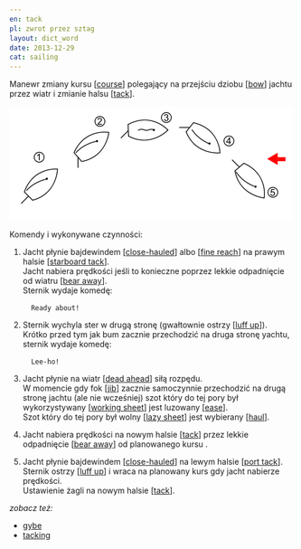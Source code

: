 ```yaml
---
en: tack
pl: zwrot przez sztag
layout: dict_word
date: 2013-12-29
cat: sailing
---
```


Manewr zmiany kursu [[course](/dict/c/course.html)] polegający na przejściu dziobu [[bow](/dict/b/bow.html)] 
jachtu przez wiatr i zmianie halsu [[tack](/dict/t/tack_2.html)].

![tack](/img/dict/tack.png)

Komendy i wykonywane czynności:

1. Jacht płynie bajdewindem [[close-hauled](/dict/c/close-hauled.html)] albo [[fine reach](/dict/fine-reach.html)] 
   na prawym halsie [[starboard tack](/dict/s/starboard-tack.html)].   
   Jacht nabiera prędkości jeśli to konieczne poprzez lekkie odpadnięcie od wiatru [[bear away](/dict/b/bear-away.html)].  
   Sternik wydaje komedę:  

         Ready about! 
      
2. Sternik wychyla ster w drugą stronę (gwałtownie ostrzy [[luff up](/dict/l/luff-up.html)]).  
   Krótko przed tym jak bum zacznie przechodzić na druga stronę yachtu, sternik wydaje komedę: 

         Lee-ho! 

3. Jacht płynie na wiatr [[dead ahead](/dict/d/dead-ahead.html)] siłą rozpędu.  
   W momencie gdy fok [[jib](/dict/j/jib.html)] zacznie samoczynnie przechodzić na drugą stronę jachtu (ale nie wcześniej) 
   szot który do tej pory był wykorzystywany [[working sheet](/dict/w/working-sheet.html)] jest luzowany [[ease](/dict/ease.html)].  
   Szot który do tej pory był wolny [[lazy sheet](/dict/l/lazy-sheet.html)] jest wybierany [[haul](/dict/h/haul.html)].        
    
4. Jacht nabiera prędkości na nowym halsie [[tack](/dict/t/tack.html)] przez lekkie odpadnięcie [[bear away](/dict/b/bear-away.html)] od planowanego kursu .

5. Jacht płynie bajdewindem [[close-hauled](/dict/c/close-hauled.html)] na lewym halsie [[port tack](/dict/p/port-tack.html)].  
   Sternik ostrzy [[luff up](/dict/l/luff-up.html)] i wraca na planowany kurs gdy jacht nabierze prędkości.  
   Ustawienie żagli na nowym halsie [[tack](/dict/t/tack.html)].

*zobacz też:*

* [gybe](/dict/g/gybe.html)
* [tacking](/dict/t/tacking.html)